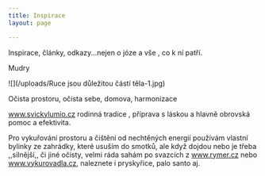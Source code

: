 ```yaml
---
title: Inspirace
layout: page

---
```

Inspirace, články, odkazy...nejen o józe a vše , co k ní patří.

Mudry

![](/uploads/Ruce jsou důležitou částí těla-1.jpg)

Očista prostoru, očista sebe, domova, harmonizace

www.svickylumio.cz rodinná tradice , příprava s láskou a hlavně obrovská pomoc a efektivita.

Pro vykuřování prostoru a čištění od nechtěných energií používám vlastní bylinky ze zahrádky, které usuším do smotků, ale když dojdou nebo je třeba ,,silnější,, či jiné očisty, velmi ráda sahám po svazcích z www.rymer.cz nebo www.vykurovadla.cz, naleznete i pryskyřice, palo santo aj.